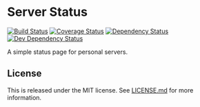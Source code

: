 # Server Status

[![Build Status](https://travis-ci.org/onebytegone/server-status.svg?branch=master)](https://travis-ci.org/onebytegone/server-status)
[![Coverage Status](https://coveralls.io/repos/github/onebytegone/server-status/badge.svg?branch=master)](https://coveralls.io/github/onebytegone/server-status?branch=master)
[![Dependency Status](https://david-dm.org/onebytegone/server-status.svg)](https://david-dm.org/onebytegone/server-status)
[![Dev Dependency Status](https://david-dm.org/onebytegone/server-status/dev-status.svg)](https://david-dm.org/onebytegone/server-status?type=dev)


A simple status page for personal servers.


## License

This is released under the MIT license. See [LICENSE.md](LICENSE.md) for more information.
